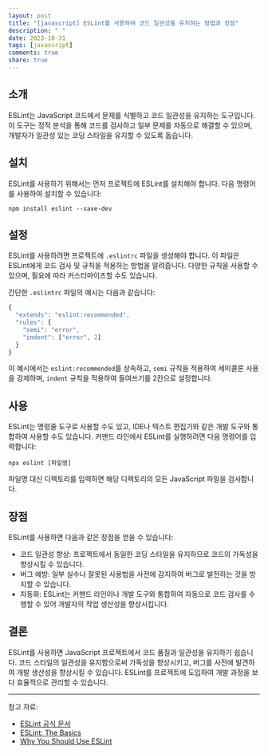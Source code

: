 ```yaml
---
layout: post
title: "[javascript] ESLint를 사용하여 코드 일관성을 유지하는 방법과 장점"
description: " "
date: 2023-10-31
tags: [javascript]
comments: true
share: true
---
```


## 소개
ESLint는 JavaScript 코드에서 문제를 식별하고 코드 일관성을 유지하는 도구입니다. 이 도구는 정적 분석을 통해 코드를 검사하고 일부 문제를 자동으로 해결할 수 있으며, 개발자가 일관성 있는 코딩 스타일을 유지할 수 있도록 돕습니다.

## 설치
ESLint를 사용하기 위해서는 먼저 프로젝트에 ESLint를 설치해야 합니다. 다음 명령어를 사용하여 설치할 수 있습니다:

```
npm install eslint --save-dev
```

## 설정
ESLint를 사용하려면 프로젝트에 `.eslintrc` 파일을 생성해야 합니다. 이 파일은 ESLint에게 코드 검사 및 규칙을 적용하는 방법을 알려줍니다. 다양한 규칙을 사용할 수 있으며, 필요에 따라 커스터마이즈할 수도 있습니다.

간단한 `.eslintrc` 파일의 예시는 다음과 같습니다:

```javascript
{
  "extends": "eslint:recommended",
  "rules": {
    "semi": "error",
    "indent": ["error", 2]
  }
}
```

이 예시에서는 `eslint:recommended`를 상속하고, `semi` 규칙을 적용하여 세미콜론 사용을 강제하며, `indent` 규칙을 적용하여 들여쓰기를 2칸으로 설정합니다.

## 사용
ESLint는 명령줄 도구로 사용할 수도 있고, IDE나 텍스트 편집기와 같은 개발 도구와 통합하여 사용할 수도 있습니다. 커맨드 라인에서 ESLint를 실행하려면 다음 명령어를 입력합니다:

```
npx eslint [파일명]
```

파일명 대신 디렉토리를 입력하면 해당 디렉토리의 모든 JavaScript 파일을 검사합니다.

## 장점
ESLint를 사용하면 다음과 같은 장점을 얻을 수 있습니다:

- 코드 일관성 향상: 프로젝트에서 동일한 코딩 스타일을 유지하므로 코드의 가독성을 향상시킬 수 있습니다.
- 버그 예방: 일부 실수나 잘못된 사용법을 사전에 감지하여 버그로 발전하는 것을 방지할 수 있습니다.
- 자동화: ESLint는 커맨드 라인이나 개발 도구와 통합하여 자동으로 코드 검사를 수행할 수 있어 개발자의 작업 생산성을 향상시킵니다.

## 결론
ESLint를 사용하면 JavaScript 프로젝트에서 코드 품질과 일관성을 유지하기 쉽습니다. 코드 스타일의 일관성을 유지함으로써 가독성을 향상시키고, 버그를 사전에 발견하여 개발 생산성을 향상시킬 수 있습니다. ESLint를 프로젝트에 도입하여 개발 과정을 보다 효율적으로 관리할 수 있습니다.

---

참고 자료:
- [ESLint 공식 문서](https://eslint.org/docs/user-guide/getting-started)
- [ESLint: The Basics](https://dev.to/lepunk/eslint-the-basics-5884)
- [Why You Should Use ESLint](https://www.chie.dev/posts/why-you-should-use-eslint)